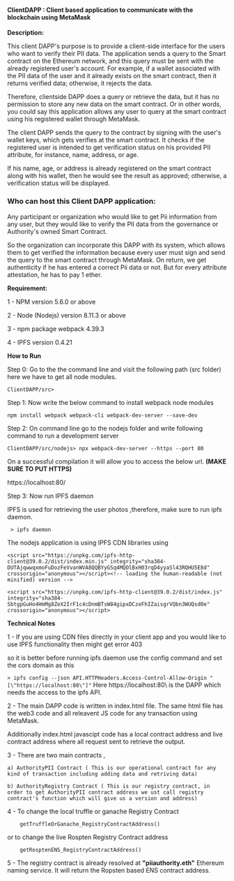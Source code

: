 #### **ClientDAPP : Client based application to communicate with the blockchain using MetaMask**

**Description:**

This client DAPP's purpose is to provide a client-side interface for the users who want to verify their PII data. 
The application sends a query to the Smart contract on the Ethereum network, and this query must be sent with the already registered user's account.
For example, if a wallet associated with the PII data of the user and it already exists on the smart contract, then it returns verified data; otherwise, it rejects the data.

Therefore, clientside DAPP does a query or retrieve the data, but it has no permission to store any new data on the smart contract. Or in other words, you could say this application allows any user to query at the smart contract using his registered wallet through MetaMask. 

The client DAPP sends the query to the contract by signing with the user's wallet keys, which gets verifies at the smart contract. It checks if the registered user is intended to get verification status on his provided PII attribute, for instance, name, address, or age.

If his name, age, or address is already registered on the smart contract along with his wallet, then he would see the result as approved; otherwise, a verification status will be displayed. 


### **Who can host this Client DAPP application:**

Any participant or organization who would like to get Pii information from any user, but they would like to verify the PII data from the governance or Authority's owned Smart Contract.  

So the organization can incorporate this DAPP with its system, which allows them to get verified the information because every user must sign and send the query to the smart contract through MetaMask. On return,  we get authenticity if he has entered a correct Pii data or not. But for every attribute attestation, he has to pay 1 ether. 

**Requirement:**

1 - NPM version 5.6.0 or above

2 - Node (Nodejs) version  8.11.3 or above

3 - npm package  webpack 4.39.3

4 - IPFS version 0.4.21

**How to Run** 

Step 0: Go to the the command line and visit the following path (src folder) here we have to get all node modules.

    ClientDAPP/src> 

Step 1: Now write the below command to install webpack node modules 

    npm install webpack webpack-cli webpack-dev-server --save-dev

Step 2: On command line go to the nodejs folder and write following command to run a development server  

    ClientDAPP/src/nodejs> npx webpack-dev-server --https --port 80

 
On a successful compilation it will allow you to access the below url. **(MAKE SURE TO PUT HTTPS)**
 
https://localhost:80/

Step 3: Now run IPFS daemon 

IPFS is used for retrieving the user photos ,therefore, make sure to run ipfs daemon. 


`  > ipfs daemon
`

The nodejs application is using IPFS CDN libraries using 

    <script src="https://unpkg.com/ipfs-http-client@39.0.2/dist/index.min.js" integrity="sha384-DUTAjqwwqxmoFuDozFeVvanWVA8QQBYyGSq4MQOlBxH03rqD4yyaSl43RQHU5E8d" crossorigin="anonymous"></script><!-- loading the human-readable (not minified) version -->

    <script src="https://unpkg.com/ipfs-http-client@39.0.2/dist/index.js" integrity="sha384-SbtgpGuHo4HmMg8ZeX2IrF1c4cDnmBTsW84gipxDCzeFhIZaisgrVQbn3WUQsd0e" crossorigin="anonymous"></script>




**Technical Notes**

1 - If you are using CDN files directly in your client app and you would like to use IPFS functionality then might get error 403 

so it is better before running ipfs daemon use the config command and set the cors domain as this

` > ipfs config --json API.HTTPHeaders.Access-Control-Allow-Origin "[\"https://localhost:80\"]"
`
Here https://localhost:80\ is the DAPP which needs the access to the ipfs API. 

2 - The main DAPP code is written in index.html file. The same html file has the web3 code and all releavent JS code for any transaction using MetaMask. 

Additionally index.html javascipt code has a local contract address and live contract address where all request sent to retrieve the output.

3 - There are two main contracts , 

    a) AuthorityPII Contract ( This is our operational contract for any kind of transaction including adding data and retriving data)
    
    b) AuthorityRegistry Contract ( This is our registry contract, in order to get AuthorityPII contract address we ust call registry contract's function which will give us a version and address)
    
    
 
4 - To change the local truffle or ganache Registry Contract   

        getTruffleOrGanache_RegistryContractAddress() 


or to change the live Rospten Registry Contract address 

        getRosptenENS_RegistryContractAddress() 

5 - The registry contract is already resolved at **"piiauthority.eth"** Ethereum naming service. It will return the Ropsten based ENS contract address.

